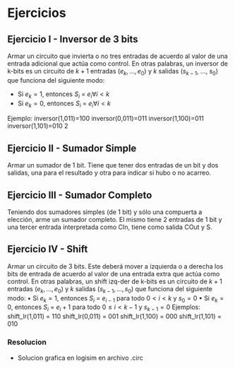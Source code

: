 # Ejercicios

## Ejercicio I - Inversor de 3 bits

Armar un circuito que invierta o no tres entradas de acuerdo al valor de una entrada
adicional que actúa como control. En otras palabras, un inversor de k-bits es un circuito
de $k + 1$ entradas ($e_k, ..., e_0$) y $k$ salidas ($s_{k−1}$, ..., $s_0$) que funciona del siguiente modo:
- Si $e_k = 1$, entonces $S_i$ = $e_i ∀i < k$
- Si $e_k = 0$, entonces $S_i$ = $e_i ∀i < k$

Ejemplo:
inversor(1,011)=100 inversor(0,011)=011
inversor(1,100)=011 inversor(1,101)=010
2

## Ejercicio II - Sumador Simple

Armar un sumador de 1 bit. Tiene que tener dos entradas de un bit y dos salidas, una
para el resultado y otra para indicar si hubo o no acarreo.

## Ejercicio III - Sumador Completo

Teniendo dos sumadores simples (de 1 bit) y sólo una compuerta a elección, arme un
sumador completo. El mismo tiene 2 entradas de 1 bit y una tercer entrada interpretada
como CIn, tiene como salida COut y S. 

## Ejercicio IV - Shift

Armar un circuito de 3 bits. Este deberá mover a izquierda o a derecha los bits de entrada
de acuerdo al valor de una entrada extra que actúa como control. En otras palabras, un
shift izq-der de k-bits es un circuito de $k + 1$ entradas $(e_k, ..., e_0)$ y $k$ salidas ($s_{k−1}
, ..., s_0$)
que funciona del siguiente modo:
• Si $e_k = 1$, entonces $S_i$ = $e_{i−1}$ para todo $0 < i < k$ y $s_0 = 0$
• Si $e_k = 0$, entonces $S_i$ = $e_i+1$ para todo $0 ≤ i < k − 1$ y $s_{k−1} = 0$
Ejemplos:
shift_lr(1,011) = 110 shift_lr(0,011) = 001
shift_lr(1,100) = 000 shift_lr(1,101) = 010

### Resolucion 
- Solucion grafica en logisim en archivo .circ
